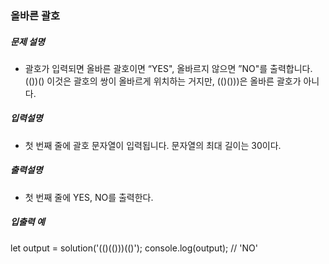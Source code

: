 ### 올바른 괄호

##### 문제 설명

- 괄호가 입력되면 올바른 괄호이면 “YES", 올바르지 않으면 ”NO"를 출력합니다.
  (())() 이것은 괄호의 쌍이 올바르게 위치하는 거지만, (()()))은 올바른 괄호가 아니다.

##### 입력설명

- 첫 번째 줄에 괄호 문자열이 입력됩니다. 문자열의 최대 길이는 30이다.

##### 출력설명

- 첫 번째 줄에 YES, NO를 출력한다.

##### 입출력 예

let output = solution('(()(()))(()');
console.log(output); // 'NO'
